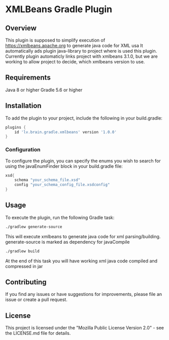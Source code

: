 # XMLBeans Gradle Plugin

##   Overview
This plugin is supposed to simplify execution of https://xmlbeans.apache.org to generate java code for XML usa
It automatically ads plugin java-library to project where is used this plugin.
Currently plugin automaticly links project with xmlbeans 3.1.0, but we are working to allow project to decide, which xmlbeans version to use.

## Requirements

Java 8 or higher
Gradle 5.6 or higher
## Installation

To add the plugin to your project, include the following in your build.gradle:

```groovy
plugins {
    id 'lv.brain.gradle.xmlbeans' version '1.0.0'
}
```
### Configuration

To configure the plugin, you can specify the enums you wish to search for using the javaEnumFinder block in your build.gradle file:

```groovy
xsd{
    schema "your_schema_file.xsd"
    config "your_schema_config_file.xsdconfig"
}
```
## Usage

To execute the plugin, run the following Gradle task:

```bash
./gradlew generate-source
```
This will execute  xmlbeans to generate java code for xml parsing/building. generate-source is marked as dependency for javaCompile

```bash
./gradlew build
```
At the end of this task you will have working xml java code compiled and compressed in jar

## Contributing

If you find any issues or have suggestions for improvements, please file an issue or create a pull request.

## License

This project is licensed under the "Mozilla Public License Version 2.0" - see the LICENSE.md file for details.